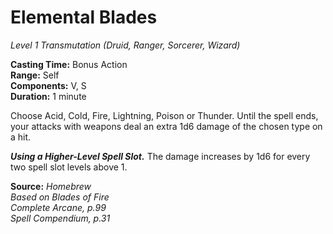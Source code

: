 # Elemental Blades
*Level 1 Transmutation (Druid, Ranger, Sorcerer, Wizard)*

**Casting Time:** Bonus Action  
**Range:** Self  
**Components:** V, S  
**Duration:** 1 minute

Choose Acid, Cold, Fire, Lightning, Poison or Thunder. Until the spell ends, your attacks with weapons deal an extra 1d6 damage of the chosen type on a hit.

***Using a Higher-Level Spell Slot.*** The damage increases by 1d6 for every two spell slot levels above 1.

**Source:** *Homebrew*  
*Based on Blades of Fire*  
*Complete Arcane, p.99*  
*Spell Compendium, p.31*  